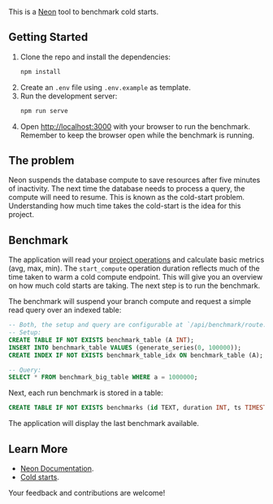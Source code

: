 This is a [Neon](http://neon.tech) tool to benchmark cold starts.

## Getting Started

1. Clone the repo and install the dependencies:
    ```bash
    npm install
    ```
2. Create an `.env` file using `.env.example` as template.
3. Run the development server:
    ```bash
    npm run serve
    ```
4. Open [http://localhost:3000](http://localhost:3000) with your browser to run the benchmark. Remember to keep the browser open while the benchmark is running.

## The problem
Neon suspends the database compute to save resources after five minutes of inactivity. The next time the database needs to process a query, the compute will need to resume. This is known as the cold-start problem. Understanding how much time takes the cold-start is the idea for this project.

## Benchmark

The application will read your [project operations](https://neon.tech/docs/manage/operations) and calculate basic metrics (avg, max, min). The `start_compute` operation duration reflects much of the time taken to warm a cold compute endpoint. This will give you an overview on how much cold starts are taking. The next step is to run the benchmark.

The benchmark will suspend your branch compute and request a simple read query over an indexed table:

```sql
-- Both, the setup and query are configurable at `/api/benchmark/route.ts`
-- Setup:
CREATE TABLE IF NOT EXISTS benchmark_table (A INT);
INSERT INTO benchmark_table VALUES (generate_series(0, 100000));
CREATE INDEX IF NOT EXISTS benchmark_table_idx ON benchmark_table (A);

-- Query:
SELECT * FROM benchmark_big_table WHERE a = 1000000;
```

Next, each run benchmark is stored in a table:

```sql
CREATE TABLE IF NOT EXISTS benchmarks (id TEXT, duration INT, ts TIMESTAMP);
```

The application will display the last benchmark available.

## Learn More

- [Neon Documentation](https://neon.tech/docs/introduction).
- [Cold starts](https://neon.tech/blog/cold-starts-just-got-hot).

Your feedback and contributions are welcome!